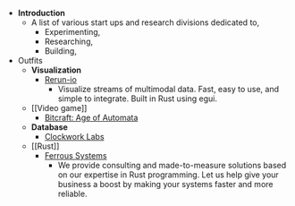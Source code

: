 - **Introduction**
	- A list of various start ups and research divisions dedicated to,
		- Experimenting,
		- Researching,
		- Building,
- Outfits
	- **Visualization**
		- [Rerun-io](https://www.rerun.io/)
			- Visualize streams of multimodal data. Fast, easy to use, and simple to integrate. Built in Rust using egui.
	- [[Video game]]
		- [Bitcraft: Age of Automata](https://bitcraftonline.com/)
	- **Database**
		- [Clockwork Labs](https://clockworklabs.io/)
	- [[Rust]]
		- [Ferrous Systems](https://ferrous-systems.com/)
			- We provide consulting and made-to-measure solutions based on our expertise in Rust programming. Let us help give your business a boost by making your systems faster and more reliable.